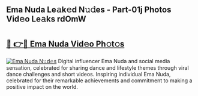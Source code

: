## Ema Nuda Le𝚊k𝚎d N𝚞𝚍es - Part-01j Photos Vid𝚎o Le𝚊ks rdOmW

# <h2><a href="http://fbc8tb.evod.top/?m=Ema+Nuda">🔗 👉🔴 Ema Nuda Vid𝚎o Ph𝚘t𝚘s</a></h2>

[![Ema Nuda N𝚞d𝚎s](https://i.imgur.com/8V9OHl7.gif)](http://fbc8tb.evod.top/?m=Ema+Nuda)
Digital influencer Ema Nuda and social media sensation, celebrated for sharing dance and lifestyle themes through viral dance challenges and short videos. Inspiring individual Ema Nuda, celebrated for their remarkable achievements and commitment to making a positive impact on the world. 
